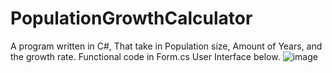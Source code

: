 # PopulationGrowthCalculator
A program written in C#, That take in Population size, Amount of Years, and the growth rate. 
Functional code in Form.cs
User Interface below. 
![image](https://user-images.githubusercontent.com/61753398/77241724-df2d2680-6bcc-11ea-8f03-ac9cdca06a55.png)
